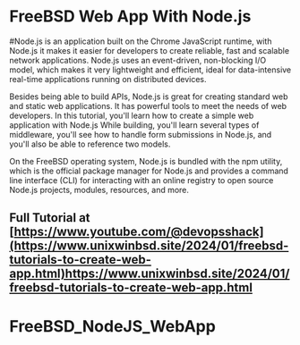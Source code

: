 # FreeBSD Web App With Node.js

#Node.js is an application built on the Chrome JavaScript runtime, with Node.js it makes it easier for developers to create reliable, fast and scalable network applications. Node.js uses an event-driven, non-blocking I/O model, which makes it very lightweight and efficient, ideal for data-intensive real-time applications running on distributed devices.

Besides being able to build APIs, Node.js is great for creating standard web and static web applications. It has powerful tools to meet the needs of web developers. In this tutorial, you'll learn how to create a simple web application with Node.js While building, you'll learn several types of middleware, you'll see how to handle form submissions in Node.js, and you'll also be able to reference two models.

On the FreeBSD operating system, Node.js is bundled with the npm utility, which is the official package manager for Node.js and provides a command line interface (CLI) for interacting with an online registry to open source Node.js projects, modules, resources, and more.

## Full Tutorial at [https://www.youtube.com/@devopsshack](https://www.unixwinbsd.site/2024/01/freebsd-tutorials-to-create-web-app.html)https://www.unixwinbsd.site/2024/01/freebsd-tutorials-to-create-web-app.html


# FreeBSD_NodeJS_WebApp
